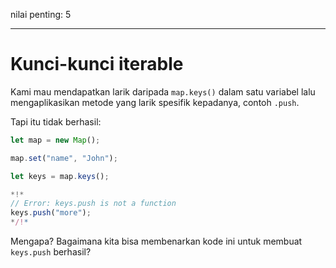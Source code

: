 nilai penting: 5

---

# Kunci-kunci iterable

Kami mau mendapatkan larik daripada `map.keys()` dalam satu variabel lalu mengaplikasikan metode yang larik spesifik kepadanya, contoh `.push`.

Tapi itu tidak berhasil:

```js run
let map = new Map();

map.set("name", "John");

let keys = map.keys();

*!*
// Error: keys.push is not a function
keys.push("more");
*/!*
```

Mengapa? Bagaimana kita bisa membenarkan kode ini untuk membuat `keys.push` berhasil?

